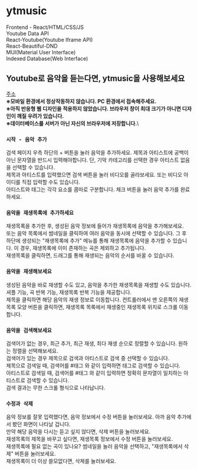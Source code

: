 # ytmusic

Frontend - React/HTML/CSS/JS\
Youtube Data API\
React-Youtube(Youtube Iframe API)\
React-Beautiful-DND\
MUI(Material User Interface)\
Indexed Database(Web Interface)

## Youtube로 음악을 듣는다면, ytmusic을 사용해보세요

[주소](https://d-oo.github.io/ytmusic/)\
**※모바일 환경에서 정상작동하지 않습니다. PC 환경에서 접속해주세요.**\
**※아직 반응형 웹 디자인을 적용하지 않았습니다. 브라우저 창이 최대 크기가 아니면 디자인이 깨질 우려가 있습니다.**\
**※데이터베이스를 서버가 아닌 자신의 브라우저에 저장합니다.**\

### `시작 - 음악 추가`

검색 페이지 우측 하단의 + 버튼을 눌러 음악을 추가하세요. 제목과 아티스트에 공백이 아닌 문자열을 반드시 입력해야합니다. 단, 기악 카테고리를 선택한 경우 아티스트 없음을 선택할 수 있습니다.\
제목과 아티스트를 입력했으면 검색 버튼을 눌러 비디오를 골라보세요. 또는 비디오 아이디를 직접 입력할 수도 있습니다.\
아티스트와 태그는 각각 요소를 콤마로 구분합니다. 체크 버튼을 눌러 음악 추가를 완료하세요.

### `음악을 재생목록에 추가하세요`

재생목록을 추가한 후, 생성된 음악 정보에 들어가 재생목록에 음악을 추가해보세요.\
또는 음악 목록에서 썸네일을 클릭하여 여러 음악을 동시에 선택할 수 있습니다. 그 후 하단에 생성되는 "재생목록에 추가" 메뉴를 통해 재생목록에 음악을 추가할 수 있습니다. 이 경우, 재생목록에 이미 존재하는 곡은 제외하고 추가됩니다.\
재생목록을 클릭하면, 드래그를 통해 재생되는 음악의 순서를 바꿀 수 있습니다.

### `음악을 재생해보세요`

생성된 음악을 바로 재생할 수도 있고, 음악을 추가한 재생목록을 재생할 수도 있습니다. 셔플 기능, 곡 반복 기능, 재생목록 반복 기능을 제공합니다.\
제목을 클릭하면 해당 음악의 재생 정보로 이동합니다. 컨트롤러에서 맨 오른쪽의 재생목록 모양 버튼을 클릭하면, 재생목록 목록에서 재생중인 재생목록 위치로 스크롤 이동합니다.

### `음악을 검색해보세요`

검색어가 없는 경우, 최근 추가, 최근 재생, 최다 재생 순으로 정렬할 수 있습니다. 원하는 정렬을 선택해보세요.\
검색어가 있는 경우 제목으로 검색과 아티스트로 검색 중 선택할 수 있습니다.\
제목으로 검색일 때, 검색어를 #태그 와 같이 입력하면 태그로 검색할 수 있습니다.\
아티스트로 검색일 때, 검색어를 #태그 와 같이 입력하면 정확히 문자열이 일치하는 아티스트로 검색할 수 있습니다.\
검색 결과는 무한 스크롤 형식으로 나타납니다.

### `수정과 삭제`

음악 정보를 잘못 입력했다면, 음악 정보에서 수정 버튼을 눌러보세요. 아까 음악 추가에서 봤던 화면이 나타날 겁니다.\
만약 해당 음악을 다시는 듣고 싶지 않다면, 삭제 버튼을 눌러보세요.\
재생목록의 제목을 바꾸고 싶다면, 재생목록 정보에서 수정 버튼을 눌러보세요.\
재생목록에 필요 없는 곡이 있나요? 썸네일을 눌러 음악을 선택하고, "재생목록에서 삭제" 버튼을 눌러보세요.\
재생목록이 더 이상 쓸모없다면, 삭제를 눌러보세요.
